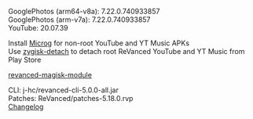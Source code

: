 GooglePhotos (arm64-v8a): 7.22.0.740933857  
GooglePhotos (arm-v7a): 7.22.0.740933857  
YouTube: 20.07.39  

Install [Microg](https://github.com/ReVanced/GmsCore/releases) for non-root YouTube and YT Music APKs  
Use [zygisk-detach](https://github.com/j-hc/zygisk-detach) to detach root ReVanced YouTube and YT Music from Play Store  

[revanced-magisk-module](https://github.com/j-hc/revanced-magisk-module)
  
CLI: j-hc/revanced-cli-5.0.0-all.jar  
Patches: ReVanced/patches-5.18.0.rvp  
[Changelog](https://github.com/ReVanced/revanced-patches/releases/tag/v5.18.0)  

